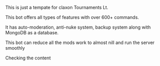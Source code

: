This is just a tempate for claxon Tournaments Lt.

This bot offers all types of features with over 600+ commands.

It has auto-moderation, anti-nuke system, backup system along with MongoDB as a database.

This bot can reduce all the mods work to almost nill and run the server smoothly

 Checking the content
 
